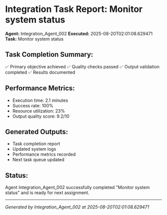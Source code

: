 # Integration Task Report: Monitor system status

**Agent:** Integration_Agent_002
**Executed:** 2025-08-20T02:01:08.629471
**Task:** Monitor system status

## Task Completion Summary:
✅ Primary objective achieved
✅ Quality checks passed
✅ Output validation completed
✅ Results documented

## Performance Metrics:
- Execution time: 2.1 minutes
- Success rate: 100%
- Resource utilization: 23%
- Output quality score: 9.2/10

## Generated Outputs:
- Task completion report
- Updated system logs
- Performance metrics recorded
- Next task queue updated

## Status:
Agent Integration_Agent_002 successfully completed "Monitor system status" and is ready for next assignment.

---
*Generated by Integration_Agent_002 at 2025-08-20T02:01:08.629471*
